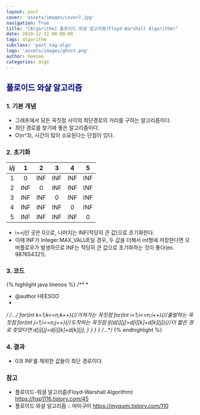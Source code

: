 ```yaml
---
layout: post
cover: 'assets/images/cover7.jpg'
navigation: True
title: "[Algorithm] 플로이드 와샬 알고리즘(Floyd-Warshall Algorithm)"
date: 2019-12-12 00:00:00
tags: algorithm
subclass: 'post tag-algo'
logo: 'assets/images/ghost.png'
author: heesoo
categories: algo
---
```


## <span style="color:navy">플로이드 와샬 알고리즘</span>

### 1. 기본 개념
- 그래프에서 모든 꼭짓점 사이의 최단경로의 거리를 구하는 알고리즘이다.
- 최단 경로를 찾기에 좋은 알고리즘이다.
- O(n^3), 시간이 많이 소요된다는 단점이 있다.

### 2. 초기화

| i/j | 1 | 2 | 3 | 4 | 5 |
| :----: | :----: | :----: | :----: | :----: | :----: |
| 1 | 0 | INF | INF | INF | INF |
| 2 | INF | 0 | INF | INF | INF |
| 3 | INF | INF | 0 | INF | INF |
| 4 | INF | INF | INF | 0 | INF |
| 5 | INF | INF | INF | INF | 0 |

- i==j인 곳은 0으로, 나머지는 INF(적당히 큰 값)으로 초기화한다.
- 이때 INF가 Integer.MAX_VALUE일 경우, 두 값을 더해서 int형에 저장한다면 오버플로우가 발생하므로 INF는 적당히 큰 값으로 초기화하는 것이 좋다(ex. 987654321).

### 3. 코드
{% highlight java linenos %}
/**
 *
 * @author HEESOO
 *
 */
/*...*/
for(int k=1;k<=n;k++){//거쳐가는 꼭짓점
  for(int i=1;i<=n;i++){//출발하는 꼭짓점
    for(int j=1;i<=n;j++){//도착하는 꼭짓점
      if(d[i][j]>d[i][k]+d[k][j]){//더 짧은 경로 찾았다면
        d[i][j]=d[i][k]+d[k][j];
      }
    }
  }
}
/*...*/
{% endhighlight %}

### 4. 결과
- 0과 INF를 제외한 값들이 최단 경로이다.

### 참고
- 플로이드-워셜 알고리즘(Floyd-Warshall Algorithm) <https://hsp1116.tistory.com/45>
- 플로이드 와샬 알고리즘 :: 마이구미 <https://mygumi.tistory.com/110>
